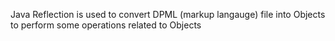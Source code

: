 Java Reflection is used to convert  DPML (markup langauge) file into Objects to perform some operations related to Objects  
